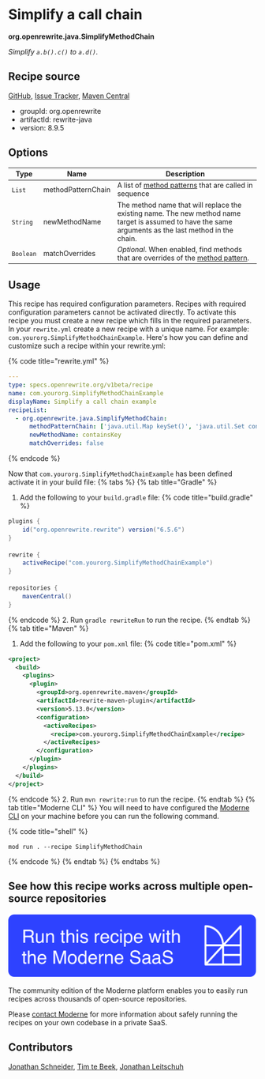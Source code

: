 # Simplify a call chain

**org.openrewrite.java.SimplifyMethodChain**

_Simplify `a.b().c()` to `a.d()`._

## Recipe source

[GitHub](https://github.com/openrewrite/rewrite/blob/main/rewrite-java/src/main/java/org/openrewrite/java/SimplifyMethodChain.java), [Issue Tracker](https://github.com/openrewrite/rewrite/issues), [Maven Central](https://central.sonatype.com/artifact/org.openrewrite/rewrite-java/8.9.5/jar)

* groupId: org.openrewrite
* artifactId: rewrite-java
* version: 8.9.5

## Options

| Type | Name | Description |
| -- | -- | -- |
| `List` | methodPatternChain | A list of [method patterns](/reference/method-patterns.md) that are called in sequence |
| `String` | newMethodName | The method name that will replace the existing name. The new method name target is assumed to have the same arguments as the last method in the chain. |
| `Boolean` | matchOverrides | *Optional*. When enabled, find methods that are overrides of the [method pattern](/reference/method-patterns.md). |


## Usage

This recipe has required configuration parameters. Recipes with required configuration parameters cannot be activated directly. To activate this recipe you must create a new recipe which fills in the required parameters. In your `rewrite.yml` create a new recipe with a unique name. For example: `com.yourorg.SimplifyMethodChainExample`.
Here's how you can define and customize such a recipe within your rewrite.yml:

{% code title="rewrite.yml" %}
```yaml
---
type: specs.openrewrite.org/v1beta/recipe
name: com.yourorg.SimplifyMethodChainExample
displayName: Simplify a call chain example
recipeList:
  - org.openrewrite.java.SimplifyMethodChain:
      methodPatternChain: ['java.util.Map keySet()', 'java.util.Set contains(..)']
      newMethodName: containsKey
      matchOverrides: false
```
{% endcode %}

Now that `com.yourorg.SimplifyMethodChainExample` has been defined activate it in your build file:
{% tabs %}
{% tab title="Gradle" %}
1. Add the following to your `build.gradle` file:
{% code title="build.gradle" %}
```groovy
plugins {
    id("org.openrewrite.rewrite") version("6.5.6")
}

rewrite {
    activeRecipe("com.yourorg.SimplifyMethodChainExample")
}

repositories {
    mavenCentral()
}
```
{% endcode %}
2. Run `gradle rewriteRun` to run the recipe.
{% endtab %}
{% tab title="Maven" %}
1. Add the following to your `pom.xml` file:
{% code title="pom.xml" %}
```xml
<project>
  <build>
    <plugins>
      <plugin>
        <groupId>org.openrewrite.maven</groupId>
        <artifactId>rewrite-maven-plugin</artifactId>
        <version>5.13.0</version>
        <configuration>
          <activeRecipes>
            <recipe>com.yourorg.SimplifyMethodChainExample</recipe>
          </activeRecipes>
        </configuration>
      </plugin>
    </plugins>
  </build>
</project>
```
{% endcode %}
2. Run `mvn rewrite:run` to run the recipe.
{% endtab %}
{% tab title="Moderne CLI" %}
You will need to have configured the [Moderne CLI](https://docs.moderne.io/moderne-cli/cli-intro) on your machine before you can run the following command.

{% code title="shell" %}
```shell
mod run . --recipe SimplifyMethodChain
```
{% endcode %}
{% endtab %}
{% endtabs %}

## See how this recipe works across multiple open-source repositories

[![Moderne Link Image](/.gitbook/assets/ModerneRecipeButton.png)](https://app.moderne.io/recipes/org.openrewrite.java.SimplifyMethodChain)

The community edition of the Moderne platform enables you to easily run recipes across thousands of open-source repositories.

Please [contact Moderne](https://moderne.io/product) for more information about safely running the recipes on your own codebase in a private SaaS.

## Contributors
[Jonathan Schneider](mailto:jkschneider@gmail.com), [Tim te Beek](mailto:tim@moderne.io), [Jonathan Leitschuh](mailto:jonathan.leitschuh@gmail.com)
